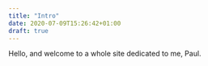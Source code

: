 ```yaml
---
title: "Intro"
date: 2020-07-09T15:26:42+01:00
draft: true
---
```


Hello, and welcome to a whole site dedicated to me, Paul.
